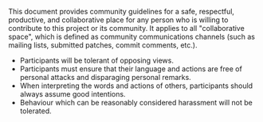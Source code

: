 This document provides community guidelines for a safe, respectful, productive,
and collaborative place for any person who is willing to contribute to this
project or its community. It applies to all "collaborative space", which is
defined as community communications channels (such as mailing lists, submitted
patches, commit comments, etc.).

* Participants will be tolerant of opposing views.
* Participants must ensure that their language and actions are free of personal
  attacks and disparaging personal remarks.
* When interpreting the words and actions of others, participants should always
  assume good intentions.
* Behaviour which can be reasonably considered harassment will not be
  tolerated.
